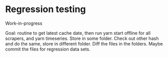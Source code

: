 # Regression testing

Work-in-progress

Goal: routine to get latest cache date, then run yarn start offline for all scrapers, and yarn timeseries.  Store in some folder.  Check out other hash and do the same, store in different folder.  Diff the files in the folders.  Maybe commit the files for regression data sets.
